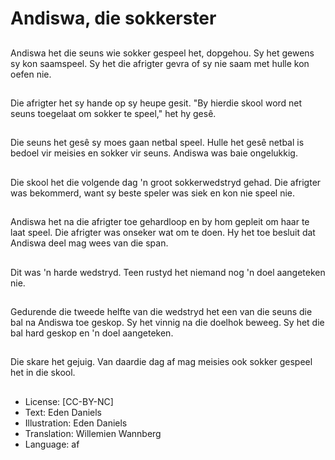 # Andiswa, die sokkerster

##
Andiswa het die seuns wie sokker gespeel het, dopgehou. Sy het gewens sy kon saamspeel. Sy het die afrigter gevra of sy nie saam met hulle kon oefen nie.

##
Die afrigter het sy hande op sy heupe gesit. "By hierdie skool word net seuns toegelaat om sokker te speel," het hy gesê.

##
Die seuns het gesê sy moes gaan netbal speel. Hulle het gesê netbal is bedoel vir meisies en sokker vir seuns. Andiswa was baie ongelukkig.

##
Die skool het die volgende dag 'n groot sokkerwedstryd gehad. Die afrigter was bekommerd, want sy beste speler was siek en kon nie speel nie.

##
Andiswa het na die afrigter toe gehardloop en by hom gepleit om haar te laat speel. Die afrigter was onseker wat om te doen. Hy het toe besluit dat Andiswa deel mag wees van die span.

##
Dit was 'n harde wedstryd. Teen rustyd het niemand nog 'n doel aangeteken nie.

##
Gedurende die tweede helfte van die wedstryd het een van die seuns die bal na Andiswa toe geskop. Sy het vinnig na die doelhok beweeg. Sy het die bal hard geskop en 'n doel aangeteken.

##
Die skare het gejuig. Van daardie dag af mag meisies ook sokker gespeel het in die skool.

##
* License: [CC-BY-NC]
* Text: Eden Daniels
* Illustration: Eden Daniels
* Translation: Willemien Wannberg
* Language: af
